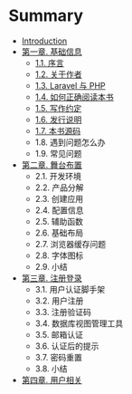 # Summary

* [Introduction](README.md)
* [ 第一章. 基础信息](chapter1.md)
  * [1.1. 序言](chapter1/11-xu-yan.md)
  * [1.2. 关于作者](chapter1/12-guan-yu-zuo-zhe.md)
  * [1.3. Laravel 与 PHP](chapter1/13-laravel-yu-php.md)
  * [1.4. 如何正确阅读本书](chapter1/14-ru-he-zheng-que-yue-du-ben-shu.md)
  * [1.5. 写作约定](chapter1/15-xie-zuo-yue-ding.md)
  * [1.6. 发行说明](chapter1/16-fa-xing-shuo-ming.md)
  * [1.7. 本书源码](chapter1/17-ben-shu-yuan-ma.md)
  * 1.8. 遇到问题怎么办
  * 1.9. 常见问题
* [第二章. 舞台布置](di-er-7ae0-wu-tai-bu-zhi.md)
  * 2.1. 开发环境
  * 2.2. 产品分解
  * 2.3. 创建应用
  * 2.4. 配置信息
  * 2.5. 辅助函数
  * 2.6. 基础布局
  * 2.7. 浏览器缓存问题
  * 2.8. 字体图标
  * 2.9. 小结
* [第三章. 注册登录](di-san-7ae0-zhu-ce-deng-lu.md)
  * 3.1. 用户认证脚手架
  * 3.2. 用户注册
  * 3.3. 注册验证码
  * 3.4. 数据库视图管理工具
  * 3.5. 邮箱认证
  * 3.6. 认证后的提示
  * 3.7. 密码重置
  * 3.8. 小结
* [第四章. 用户相关](di-si-7ae0-yong-hu-xiang-guan.md)


